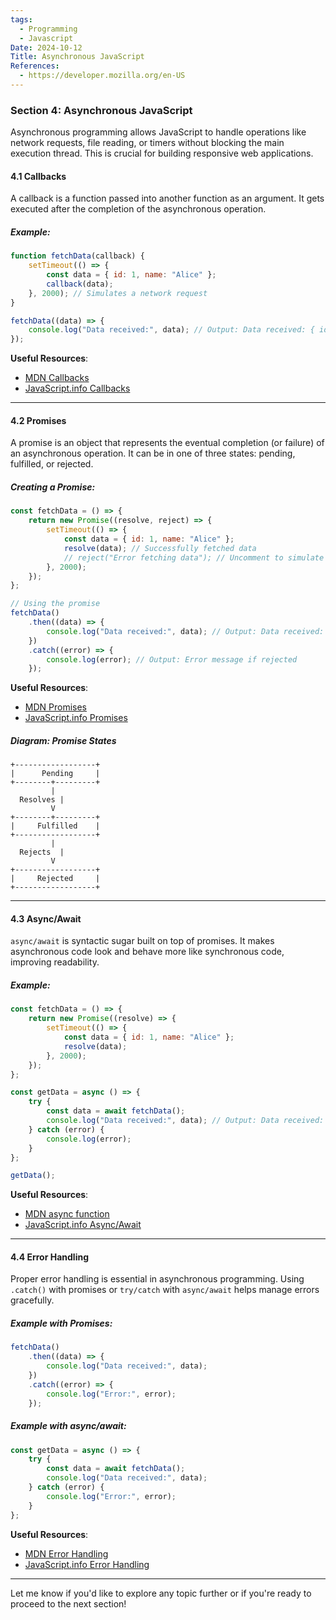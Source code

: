 ```yaml
---
tags:
  - Programming
  - Javascript
Date: 2024-10-12
Title: Asynchronous JavaScript
References:
  - https://developer.mozilla.org/en-US
---
```

### Section 4: **Asynchronous JavaScript**

Asynchronous programming allows JavaScript to handle operations like network requests, file reading, or timers without blocking the main execution thread. This is crucial for building responsive web applications.

#### 4.1 Callbacks

A callback is a function passed into another function as an argument. It gets executed after the completion of the asynchronous operation.

##### Example:
```javascript
function fetchData(callback) {
    setTimeout(() => {
        const data = { id: 1, name: "Alice" };
        callback(data);
    }, 2000); // Simulates a network request
}

fetchData((data) => {
    console.log("Data received:", data); // Output: Data received: { id: 1, name: 'Alice' }
});
```

**Useful Resources**:
- [MDN Callbacks](https://developer.mozilla.org/en-US/docs/Glossary/Callback_function)
- [JavaScript.info Callbacks](https://javascript.info/callbacks)

---

#### 4.2 Promises

A promise is an object that represents the eventual completion (or failure) of an asynchronous operation. It can be in one of three states: pending, fulfilled, or rejected.

##### Creating a Promise:
```javascript
const fetchData = () => {
    return new Promise((resolve, reject) => {
        setTimeout(() => {
            const data = { id: 1, name: "Alice" };
            resolve(data); // Successfully fetched data
            // reject("Error fetching data"); // Uncomment to simulate error
        }, 2000);
    });
};

// Using the promise
fetchData()
    .then((data) => {
        console.log("Data received:", data); // Output: Data received: { id: 1, name: 'Alice' }
    })
    .catch((error) => {
        console.log(error); // Output: Error message if rejected
    });
```

**Useful Resources**:
- [MDN Promises](https://developer.mozilla.org/en-US/docs/Web/JavaScript/Reference/Global_Objects/Promise)
- [JavaScript.info Promises](https://javascript.info/promise-basics)

##### Diagram: Promise States

```plaintext
+------------------+
|      Pending     |
+--------+---------+
         |
  Resolves |
         V
+--------+---------+
|     Fulfilled    |
+------------------+
         |
  Rejects  |
         V
+------------------+
|     Rejected     |
+------------------+
```

---

#### 4.3 Async/Await

`async/await` is syntactic sugar built on top of promises. It makes asynchronous code look and behave more like synchronous code, improving readability.

##### Example:
```javascript
const fetchData = () => {
    return new Promise((resolve) => {
        setTimeout(() => {
            const data = { id: 1, name: "Alice" };
            resolve(data);
        }, 2000);
    });
};

const getData = async () => {
    try {
        const data = await fetchData();
        console.log("Data received:", data); // Output: Data received: { id: 1, name: 'Alice' }
    } catch (error) {
        console.log(error);
    }
};

getData();
```

**Useful Resources**:
- [MDN async function](https://developer.mozilla.org/en-US/docs/Web/JavaScript/Reference/Statements/async_function)
- [JavaScript.info Async/Await](https://javascript.info/async)

---

#### 4.4 Error Handling

Proper error handling is essential in asynchronous programming. Using `.catch()` with promises or `try/catch` with `async/await` helps manage errors gracefully.

##### Example with Promises:
```javascript
fetchData()
    .then((data) => {
        console.log("Data received:", data);
    })
    .catch((error) => {
        console.log("Error:", error);
    });
```

##### Example with async/await:
```javascript
const getData = async () => {
    try {
        const data = await fetchData();
        console.log("Data received:", data);
    } catch (error) {
        console.log("Error:", error);
    }
};
```

**Useful Resources**:
- [MDN Error Handling](https://developer.mozilla.org/en-US/docs/Web/JavaScript/Guide/Control_flow_and_error_handling#exception_handling)
- [JavaScript.info Error Handling](https://javascript.info/try-catch)

---

Let me know if you'd like to explore any topic further or if you're ready to proceed to the next section!